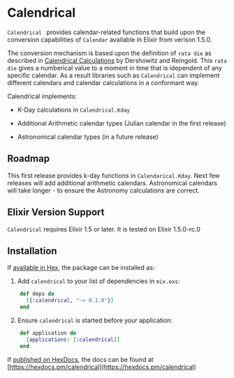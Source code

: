 # Calendrical

  `Calendrical ` provides calendar-related functions that build upon the
  conversion capabilities of `Calendar` available in Elixir from verison 1.5.0.

  The conversion mechanism is based upon the definition of `rata die` as described
  in [Calendrical Calculations](https://www.amazon.com/Calendrical-Calculations-Nachum-Dershowitz/dp/0521702380)
  by Dershowitz and Reingold.  This `rata die` gives a numberical value to a moment in time
  that is idependent of any specific calendar.  As a result libraries such as `Calendrical` can
  implement different calendars and calendar calculations in a conformant way.

  Calendrical implements:

  * K-Day calculations in `Calendrical.Kday`

  * Additional Arithmetic calendar types (Julian calendar in the first release)

  * Astronomical calendar types (in a future release)

## Roadmap

This first release provides k-day functions in `Calendarical.Kday`.  Next few releases will add additional arithmetic calendars.  Astronomical calendars will take longer - to ensure the Astronomy calculations are correct.

## Elixir Version Support

`Calendrical` requires Elixir 1.5 or later.  It is tested on Elixir 1.5.0-rc.0

## Installation

If [available in Hex](https://hex.pm/docs/publish), the package can be installed as:

1. Add `calendrical` to your list of dependencies in `mix.exs`:

```elixir
    def deps do
      [{:calendrical, "~> 0.1.0"}]
    end
```

2. Ensure `calendrical` is started before your application:

```elixir
    def application do
      [applications: [:calendrical]]
    end
```

If [published on HexDocs](https://hex.pm/docs/tasks#hex_docs), the docs can
be found at [https://hexdocs.pm/calendrical](https://hexdocs.pm/calendrical)

